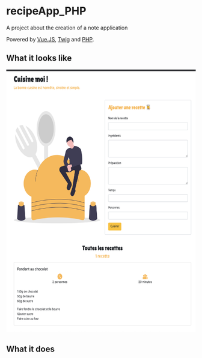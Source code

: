 # recipeApp_PHP

A project about the creation of a note application 

Powered by [Vue.JS](https://v3.vuejs.org/), [Twig](https://twig.symfony.com/doc/3.x/) and [PHP](https://www.php.net/manual/fr/intro-whatis.php).


## What it looks like

<p align="center">
  <img width="650" height="700" src="https://github.com/nrochard/recipeApp_PHP/blob/main/public/img/screen.png">
</p>


## What it does
